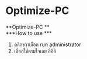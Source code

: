 # Optimize-PC
**Optimize-PC **  
***How to use *** 
1. คลิกขวาเลือก run administrator 
2. เลือกใช่ตามใจเลย อิอิอิ
